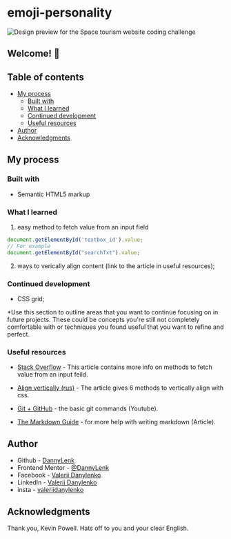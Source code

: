 # emoji-personality

![Design preview for the Space tourism website coding challenge](./assets/preview.jpg)

## Welcome! 👋
## Table of contents

- [My process](#my-process)
  - [Built with](#built-with)
  - [What I learned](#what-i-learned)
  - [Continued development](#continued-development)
  - [Useful resources](#useful-resources)
- [Author](#author)
- [Acknowledgments](#acknowledgments)

## My process

### Built with

- Semantic HTML5 markup


### What I learned


1) easy method to fetch value from an input field

```js
document.getElementById('textbox_id').value;
// For example
document.getElementById("searchTxt").value;
```

2) ways to verically align content (link to the article in useful resources);


### Continued development

* CSS grid;


*Use this section to outline areas that you want to continue focusing on in future projects. These could be concepts you're still not completely comfortable with or techniques you found useful that you want to refine and perfect.

### Useful resources


- [Stack Overflow](https://stackoverflow.com/questions/11563638/how-do-i-get-the-value-of-text-input-field-using-javascript) - This article contains more info on methods to fetch value from an input feild.
- [Align vertically (rus)](https://ruseller.com/lessons.php?id=1248) - The article gives 6 methods to vertically align with css.


- [Git + GitHub](https://www.youtube.com/watch?v=RGOj5yH7evk) - the basic git commands (Youtube).
- [The Markdown Guide](https://www.markdownguide.org/) - for more help with writing markdown (Article).

## Author

- Github - [DannyLenk](https://github.com/DannyLenk)
- Frontend Mentor - [@DannyLenk](https://www.frontendmentor.io/profile/DannyLenk)
- Facebook - [Valerii Danylenko](https://www.facebook.com/valerii.danylenko)
- LinkedIn - [Valerii Danylenko](https://www.linkedin.com/in/valerii-danylenko-74379212b)
- insta - [valeriidanylenko](https://www.instagram.com/valeriidanylenko/?hl=ru)

## Acknowledgments

Thank you, Kevin Powell. Hats off to you and your clear English.
